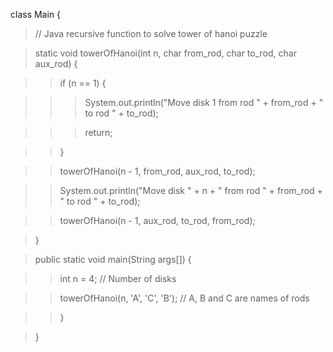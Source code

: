 class Main {

> // Java recursive function to solve tower of hanoi puzzle

> static void towerOfHanoi(int n, char from_rod, char to_rod, char
> aux_rod) {

> > if (n == 1) {

> > > System.out.println(\"Move disk 1 from rod \" + from_rod + \" to
> > > rod \" + to_rod);

> > > return;

> > }

> > towerOfHanoi(n - 1, from_rod, aux_rod, to_rod);

> > System.out.println(\"Move disk \" + n + \" from rod \" + from_rod +
> > \" to rod \" + to_rod);

> > towerOfHanoi(n - 1, aux_rod, to_rod, from_rod);

> }

> public static void main(String args\[\]) {

> > int n = 4; // Number of disks

> > towerOfHanoi(n, 'A', 'C', 'B'); // A, B and C are names of
> > rods

> > }

> }